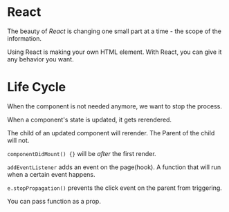 # React

The beauty of _React_ is changing one small part at a time - the scope of the information.

Using React is making your own HTML element. With React, you can give it any behavior you want.

# Life Cycle

When the component is not needed anymore, we want to stop the process.

When a component's state is updated, it gets rerendered.

The child of an updated component will rerender. The Parent of the child will not.

`componentDidMount() {}` will be _after_ the first render.

`addEventListener` adds an event on the page(hook). A function that will run when a certain event happens.

`e.stopPropagation()` prevents the click event on the parent from triggering.

You can pass function as a prop.
